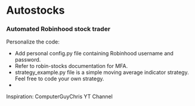 # Autostocks
### Automated Robinhood stock trader


Personalize the code:
- Add personal config.py file containing Robinhood username and password.
- Refer to robin-stocks documentation for MFA.
- strategy_example.py file is a simple moving average indicator strategy. Feel free to code your own strategy.
- 

Inspiration: ComputerGuyChris YT Channel
